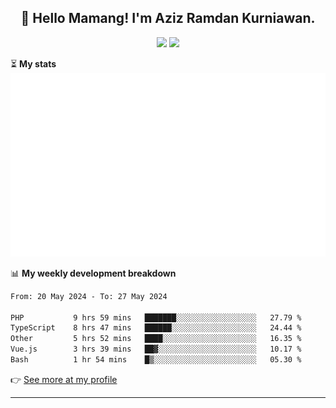 <h2 align="center">👋 Hello Mamang! I'm Aziz Ramdan Kurniawan.</h2>  
<p align="center">
  <img src="https://komarev.com/ghpvc/?username=azizramdan">
  <img src="https://wakatime.com/badge/user/90056fa0-4c31-4eca-954e-2a3ac05896f9.svg">
</p>
    
⏳ **My stats**  
![](https://raw.githubusercontent.com/azizramdan/github-stats/master/generated/overview.svg#gh-dark-mode-only)

📊 **My weekly development breakdown**
<!--START_SECTION:waka-->

```txt
From: 20 May 2024 - To: 27 May 2024

PHP           9 hrs 59 mins   ███████░░░░░░░░░░░░░░░░░░   27.79 %
TypeScript    8 hrs 47 mins   ██████░░░░░░░░░░░░░░░░░░░   24.44 %
Other         5 hrs 52 mins   ████░░░░░░░░░░░░░░░░░░░░░   16.35 %
Vue.js        3 hrs 39 mins   ██▓░░░░░░░░░░░░░░░░░░░░░░   10.17 %
Bash          1 hr 54 mins    █▒░░░░░░░░░░░░░░░░░░░░░░░   05.30 %
```

<!--END_SECTION:waka-->
👉 [See more at my profile](https://wakatime.com/@azizramdan)
***
